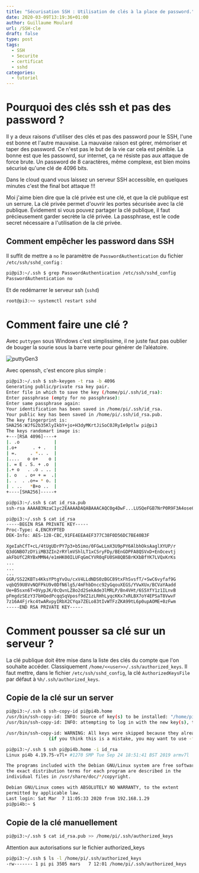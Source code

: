 ```yaml
---
title: "Sécurisation SSH : Utilisation de clés à la place de password."
date: 2020-03-09T13:19:36+01:00
author: Guillaume Moulard
url: /SSH-cle
draft: false
type: post
tags:
  - SSH
  - Securite
  - certificat
  - sshd
categories:
  - tutoriel
---
```


# Pourquoi des clés ssh et pas des password ?

Il y a deux raisons d'utiliser des clés et pas des password pour le SSH, l'une est bonne et l'autre mauvaise.
La mauvaise raison est gérer, mémoriser et taper des password. Ce n'est pas le but de la vie car cela est pénible.
La bonne est que les passowrd, sur internet, ça ne résiste pas aux attaque de force brute. Un password de 8 caractères, même complexe, est bien moins sécurisé qu'une clé de 4096 bits.

Dans le cloud quand vous laissez un serveur SSH accessible, en quelques minutes c'est the final bot attaque !!!

Moi j'aime bien dire que la clé privée est une clé, et que la clé publique est un serrure.
La clé privée permet d'ouvrir les portes sécurisée avec la clé publique.
Évidement si vous pouvez partager la clé publique, il faut précieusement garder secrète la clé privée.
La passphrase, est le code secret nécessaire a l'utilisation de la clé privée.

## Comment empêcher les password dans SSH
Il suffit de mettre a `no` le paramètre de `PasswordAuthentication` du fichier `/etc/ssh/sshd_config` :
```bash
pi@pi3:~/.ssh $ grep PasswordAuthentication /etc/ssh/sshd_config
PasswordAuthentication no
```

Et de redémarrer le serveur ssh (`sshd`)
```bash
root@pi3:~> systemctl restart sshd
```

# Comment faire une clé ?

Avec `puttygen` sous Windows c'est simplissime, il ne juste faut pas oublier de bouger la sourie sous la barre verte pour générer de l’aléatoire.

![puttyGen3](/img/2020/puttyGen.png)

Avec openssh, c'est encore plus simple :
```bash
pi@pi3:~/.ssh $ ssh-keygen -t rsa -b 4096
Generating public/private rsa key pair.
Enter file in which to save the key (/home/pi/.ssh/id_rsa):
Enter passphrase (empty for no passphrase):
Enter same passphrase again:
Your identification has been saved in /home/pi/.ssh/id_rsa.
Your public key has been saved in /home/pi/.ssh/id_rsa.pub.
The key fingerprint is:
SHA256:WJfG2b35KlyIkbY+jo+H3dyMKrtJiSoC0JRyIe9ptlw pi@pi3
The keys randomart image is:
+---[RSA 4096]----+
|. .o             |
|.o+      . + .   |
| =.     . *.. .  |
|....   o o+    o |
|. = E . S. + .o  |
|.+ o   . .o . .. |
|. o   . o+ + =  .|
|. .  . .o+= * o. |
| . ..   *B+o ..  |
+----[SHA256]-----+

pi@pi3:~/.ssh $ cat id_rsa.pub
ssh-rsa AAAAB3NzaC1yc2EAAAADAQABAAACAQC0g4DwF...LUSQeFGB7NrP0R9F3A4ose01JCX5kbXp91W6R7Q== pi@pi3

pi@pi3:~/.ssh $ cat id_rsa
-----BEGIN RSA PRIVATE KEY-----
Proc-Type: 4,ENCRYPTED
DEK-Info: AES-128-CBC,91FE4EEA4EF377C38F0D56DC7BE40B3F

XgeIahCfT+cL/4tUgUDrPY7p3+b5imo/0FGwLLmX3U9pPY6AlbhOksAaglXYUP/r
Q3dGNBO7zDYiiMB3ZIn2rRYlmVShlLT1xCSryFDy/BEnGDPFA8QSVxD+EnOcevtj
akFbUfC2RYBxMMN4/e1mHK00ILUFqGmCYVR0qFU0SH8QB5BrKXbBfYK7LVQxKrKs
...
...
...
GGR/SS22KBTs4KksYPtgYvOu/cxV4LLdNDS0zBGC89txFhSvsfT/+SwC6vyfaf9G
vqbQ59U8VvNQFPkU9v0DfN6lg5/4mFhbDncc92yGqouXEGS/YVwXUx/BCVaYAadd
Ue+B5sxn6T+0VypJK/0cQvnLZ8o2d2SekAde3lMRLP/Bn4VHt/6S5XfY1z1ILnvB
pFmgdzSEzY37bHQedPcqqSqVposf9dZ1zLRHhLyqcKKx7xRLBX7oY4EPSaT8VwvF
7z16A4Fjrkc4twARvpyIRbX2CYqa7ZELo83tIvWTFzZKA99tL6p0upAOME+0zFwm
-----END RSA PRIVATE KEY-----
```

# Comment pousser sa clé sur un serveur ?

La clé publique doit être mise dans la liste des clés du compte que l'on souhaite accéder.
Classiquement `/home/<<user>>/.ssh/authorized_keys`.
Il faut mettre, dans le fichier `/etc/ssh/sshd_config`, la clé `AuthorizedKeysFile` par défaut à `%h/.ssh/authorized_keys`.

## Copie de la clé sur un server
```bash
pi@pi3:~/.ssh $ ssh-copy-id pi@pi4b.home
/usr/bin/ssh-copy-id: INFO: Source of key(s) to be installed: "/home/pi/.ssh/id_rsa.pub"
/usr/bin/ssh-copy-id: INFO: attempting to log in with the new key(s), to filter out any that are already installed

/usr/bin/ssh-copy-id: WARNING: All keys were skipped because they already exist on the remote system.
                (if you think this is a mistake, you may want to use -f option)

pi@pi3:~/.ssh $ ssh pi@pi4b.home -i id_rsa
Linux pi4b 4.19.75-v7l+ #1270 SMP Tue Sep 24 18:51:41 BST 2019 armv7l

The programs included with the Debian GNU/Linux system are free software;
the exact distribution terms for each program are described in the
individual files in /usr/share/doc/*/copyright.

Debian GNU/Linux comes with ABSOLUTELY NO WARRANTY, to the extent
permitted by applicable law.
Last login: Sat Mar  7 11:05:33 2020 from 192.168.1.29
pi@pi4b:~ $
```

## Copie de la clé manuellement
```bash
pi@pi3:~/.ssh $ cat id_rsa.pub >> /home/pi/.ssh/authorized_keys
```

Attention aux autorisations sur le fichier authorized_keys
```bash
pi@pi3:~/.ssh $ ls -l /home/pi/.ssh/authorized_keys
-rw------- 1 pi pi 3505 mars   7 12:01 /home/pi/.ssh/authorized_keys
```

